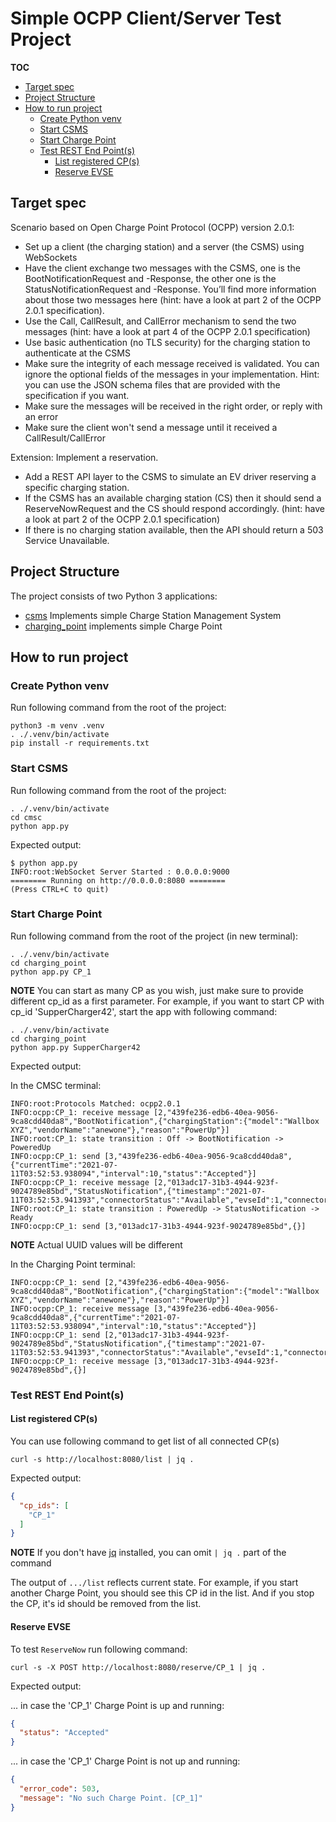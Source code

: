 # Simple OCPP Client/Server Test Project

**TOC**
- [Target spec](#target-spec)
- [Project Structure](#project-structure)
- [How to run project](#how-to-run-project)
    - [Create Python venv](#create-python-venv)
    - [Start CSMS](#start-csms)
    - [Start Charge Point](#start-charge-point)
    - [Test REST End Point(s)](#test-rest-end-points)
      - [List registered CP(s)](#list-registered-cps)
      - [Reserve EVSE](#reserve-evse)


## Target spec

Scenario based on Open Charge Point Protocol (OCPP) version 2.0.1:

- Set up a client (the charging station) and a server (the CSMS) using WebSockets
- Have the client exchange two messages with the CSMS, one is the BootNotificationRequest and -Response, the other one is the StatusNotificationRequest and -Response. You’ll find more information about those two messages here (hint: have a look at part 2 of the OCPP 2.0.1 specification).
- Use the Call, CallResult, and CallError mechanism to send the two messages (hint: have a look at part 4 of the OCPP 2.0.1 specification)
- Use basic authentication (no TLS security) for the charging station to authenticate at the CSMS
- Make sure the integrity of each message received is validated. You can ignore the optional fields of the messages in your implementation. Hint: you can use the JSON schema files that are provided with the specification if you want.
- Make sure the messages will be received in the right order, or reply with an error
- Make sure the client won't send a message until it received a CallResult/CallError

Extension: Implement a reservation.

- Add a REST API layer to the CSMS to simulate an EV driver reserving a specific charging station.
- If the CSMS has an available charging station (CS) then it should send a ReserveNowRequest and the CS should respond accordingly. (hint: have a look at part 2 of the OCPP 2.0.1 specification)
- If there is no charging station available, then the API should return a 503 Service Unavailable.

## Project Structure

The project consists of two Python 3 applications:
- [csms](./csms/app.py)  Implements simple Charge Station Management System
- [charging_point](./charging_station/app.py) implements simple Charge Point

## How to run project

### Create Python venv

Run following command from the root of the project:

```shell
python3 -m venv .venv
. ./.venv/bin/activate
pip install -r requirements.txt
```

### Start CSMS

Run following command from the root of the project:
```shell
. ./.venv/bin/activate
cd cmsc
python app.py
```

Expected output:

```shell
$ python app.py 
INFO:root:WebSocket Server Started : 0.0.0.0:9000
======== Running on http://0.0.0.0:8080 ========
(Press CTRL+C to quit)
```

### Start Charge Point
Run following command from the root of the project (in new terminal):

```shell
. ./.venv/bin/activate
cd charging_point
python app.py CP_1
```

**NOTE** You can start as many CP as you wish, just make sure to provide different cp_id as a first parameter. 
For example, if you want to start CP with cp_id 'SupperCharger42', start the app with following command:

```shell
. ./.venv/bin/activate
cd charging_point
python app.py SupperCharger42
```

Expected output: 

In the CMSC terminal:

```text
INFO:root:Protocols Matched: ocpp2.0.1
INFO:ocpp:CP_1: receive message [2,"439fe236-edb6-40ea-9056-9ca8cdd40da8","BootNotification",{"chargingStation":{"model":"Wallbox XYZ","vendorName":"anewone"},"reason":"PowerUp"}]
INFO:root:CP_1: state transition : Off -> BootNotification -> PoweredUp
INFO:ocpp:CP_1: send [3,"439fe236-edb6-40ea-9056-9ca8cdd40da8",{"currentTime":"2021-07-11T03:52:53.938094","interval":10,"status":"Accepted"}]
INFO:ocpp:CP_1: receive message [2,"013adc17-31b3-4944-923f-9024789e85bd","StatusNotification",{"timestamp":"2021-07-11T03:52:53.941393","connectorStatus":"Available","evseId":1,"connectorId":1}]
INFO:root:CP_1: state transition : PoweredUp -> StatusNotification -> Ready
INFO:ocpp:CP_1: send [3,"013adc17-31b3-4944-923f-9024789e85bd",{}]
```

**NOTE** Actual UUID values will be different

In the Charging Point terminal:

```text
INFO:ocpp:CP_1: send [2,"439fe236-edb6-40ea-9056-9ca8cdd40da8","BootNotification",{"chargingStation":{"model":"Wallbox XYZ","vendorName":"anewone"},"reason":"PowerUp"}]
INFO:ocpp:CP_1: receive message [3,"439fe236-edb6-40ea-9056-9ca8cdd40da8",{"currentTime":"2021-07-11T03:52:53.938094","interval":10,"status":"Accepted"}]
INFO:ocpp:CP_1: send [2,"013adc17-31b3-4944-923f-9024789e85bd","StatusNotification",{"timestamp":"2021-07-11T03:52:53.941393","connectorStatus":"Available","evseId":1,"connectorId":1}]
INFO:ocpp:CP_1: receive message [3,"013adc17-31b3-4944-923f-9024789e85bd",{}]
```

### Test REST End Point(s)

#### List registered CP(s)

You can use following command to get list of all connected CP(s)

```shell
curl -s http://localhost:8080/list | jq .
```

Expected output:
```json
{
  "cp_ids": [
    "CP_1"
  ]
}
```

**NOTE** If you don't have [jq](https://stedolan.github.io/jq/download/) installed, you can omit `| jq .` part of the command

The output of `.../list` reflects current state. For example, if you start another Charge Point, you should see this CP id in the list.
And if you stop the CP, it's id should be removed from the list.

#### Reserve EVSE

To test `ReserveNow` run following command:

```shell
curl -s -X POST http://localhost:8080/reserve/CP_1 | jq .
```

Expected output:

... in case the 'CP_1' Charge Point is up and running:

```json
{
  "status": "Accepted"
}
```

... in case the 'CP_1' Charge Point is not up and running:
```json
{
  "error_code": 503,
  "message": "No such Charge Point. [CP_1]"
}
```

